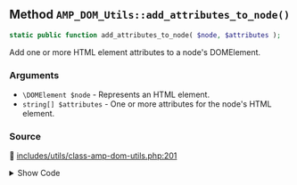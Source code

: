 ## Method `AMP_DOM_Utils::add_attributes_to_node()`

```php
static public function add_attributes_to_node( $node, $attributes );
```

Add one or more HTML element attributes to a node&#039;s DOMElement.

### Arguments

* `\DOMElement $node` - Represents an HTML element.
* `string[] $attributes` - One or more attributes for the node&#039;s HTML element.

### Source

:link: [includes/utils/class-amp-dom-utils.php:201](/includes/utils/class-amp-dom-utils.php#L201-L214)

<details>
<summary>Show Code</summary>

```php
public static function add_attributes_to_node( $node, $attributes ) {
	foreach ( $attributes as $name => $value ) {
		try {
			$node->setAttribute( $name, $value );
		} catch ( DOMException $e ) {
			/*
			 * Catch a "Invalid Character Error" when libxml is able to parse attributes with invalid characters,
			 * but it throws error when attempting to set them via DOM methods. For example, '...this' can be parsed
			 * as an attribute but it will throw an exception when attempting to setAttribute().
			 */
			continue;
		}
	}
}
```

</details>
